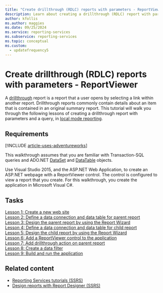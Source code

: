 ```yaml
---
title: "Create drillthrough (RDLC) reports with parameters - ReportViewer"
description: Learn about creating a drillthrough (RDLC) report with parameters and a query in local mode reporting.
author: kfollis
ms.author: maggies
ms.date: 09/25/2024
ms.service: reporting-services
ms.subservice: reporting-services
ms.topic: conceptual
ms.custom:
  - updatefrequency5
---
```

# Create drillthrough (RDLC) reports with parameters - ReportViewer
A [drillthrough](./report-design/drillthrough-reports-report-builder-and-ssrs.md) report is a report that a user opens by selecting a link within another report. Drillthrough reports commonly contain details about an item that is contained in an original summary report. This tutorial will walk you through the following lessons of creating a drillthrough report with parameters and a query, in [local mode reporting](report-server-sharepoint/local-mode-vs-connected-mode-reports-in-the-report-viewer.md).  
  
## Requirements  

[!INCLUDE [article-uses-adventureworks](../includes/article-uses-adventureworks.md)]
  
This walkthrough assumes that you are familiar with Transaction-SQL queries and ADO.NET [DataSet](/dotnet/api/system.data.dataset) and [DataTable](/dotnet/api/system.data.datatable) objects.  
  
Use Visual Studio 2015, and the ASP.NET Web Application, to create an ASP.NET webpage with a ReportViewer control. The control is configured to view a report that you create. For this walkthrough, you create the application in Microsoft Visual C#.  
  
## Tasks  
[Lesson 1: Create a new web site](../reporting-services/lesson-1-create-a-new-web-site.md)  
[Lesson 2: Define a data connection and data table for parent report](../reporting-services/lesson-2-define-a-data-connection-and-data-table-for-parent-report.md)  
[Lesson 3: Design the parent report by using the Report Wizard](../reporting-services/lesson-3-design-the-parent-report-using-the-report-wizard.md)  
[Lesson 4: Define a data connection and data table for child report](../reporting-services/lesson-4-define-a-data-connection-and-data-table-for-child-report.md)  
[Lesson 5: Design the child report by using the Report Wizard](../reporting-services/lesson-5-design-the-child-report-using-the-report-wizard.md)  
[Lesson 6: Add a ReportViewer control to the application](../reporting-services/lesson-6-add-a-reportviewer-control-to-the-application.md)  
[Lesson 7: Add drillthrough action on parent report](../reporting-services/lesson-7-add-drillthrough-action-on-parent-report.md)  
[Lesson 8: Create a data filter](../reporting-services/lesson-8-create-a-data-filter.md)  
[Lesson 9: Build and run the application](../reporting-services/lesson-9-build-and-run-the-application.md)  
  
## Related content

- [Reporting Services tutorials &#40;SSRS&#41;](../reporting-services/reporting-services-tutorials-ssrs.md)
- [Design reports with Report Designer &#40;SSRS&#41;](../reporting-services/tools/design-reporting-services-paginated-reports-with-report-designer-ssrs.md)
